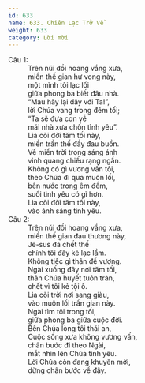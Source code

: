 ```yaml
---
id: 633
name: 633. Chiên Lạc Trở Về
weight: 633
category: Lời mời
---
```

<dl><dt>Câu 1:</dt><dd data-verse="1">Trên núi đồi hoang vắng xưa, <br/>miền thế gian hư vong này, <br/>một mình tôi lạc lối <br/>giữa phong ba biết đâu nhà. <br/>“Mau hãy lại đây với Ta!”, <br/>lời Chúa vang trong đêm tối; <br/>“Ta sẽ đưa con về <br/>mái nhà xưa chốn tình yêu”. <br/>Lìa cõi đời tăm tối này, <br/>miền trần thế đầy đau buồn. <br/>Về miền trời trong sáng ánh <br/>vinh quang chiếu rạng ngần. <br/>Không có gì vương vấn tôi, <br/>theo Chúa đi qua muôn lối, <br/>bên nước trong êm đềm, <br/>suối tình yêu có gì hơn. <br/>Lìa cõi đời tăm tối này, <br/>vào ánh sáng tình yêu. </dd><dt>Câu 2:</dt><dd data-verse="2">Trên núi đồi hoang vắng xưa, <br/>miền thế gian đau thương này, <br/>Jê-sus đã chết thế <br/>chính tôi đây kẻ lạc lầm. <br/>Không tiếc gì thân đế vương. <br/>Ngài xuống đây nơi tăm tối, <br/>thân Chúa huyết tuôn tràn, <br/>chết vì tôi kẻ tội ô. <br/>Lìa cõi trời nơi sang giàu, <br/>vào muôn lối trần gian này. <br/>Ngài tìm tôi trong tối, <br/>giữa phong ba giữa cuộc đời. <br/>Bên Chúa lòng tôi thái an, <br/>Cuộc sống xưa không vương vấn, <br/>chân bước đi theo Ngài, <br/>mắt nhìn lên Chúa tình yêu. <br/>Lời Chúa còn đang khuyên mời, <br/>dừng chân bước về đây. </dd></dl>
